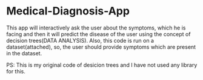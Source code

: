 # Medical-Diagnosis-App
This app will interactively ask the user about the symptoms, which he is facing and then it will predict the disease of the user using the concept of decision trees(DATA ANALYSIS). Also, this code is run on a dataset(attached), so, the user should provide symptoms which are present in the dataset.

PS: This is my original code of desicion trees and I have not used any library for this.
